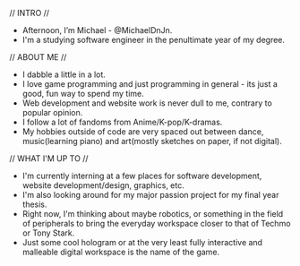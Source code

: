 <!-- ABOUT ME -->

// INTRO //
- Afternoon, I’m Michael - @MichaelDnJn.
- I'm a studying software engineer in the penultimate year of my degree.

// ABOUT ME //
- I dabble a little in a lot. 
- I love game programming and just programming in general - its just a good, fun way to spend my time. 
- Web development and website work is never dull to me, contrary to popular opinion.
- I follow a lot of fandoms from Anime/K-pop/K-dramas.
- My hobbies outside of code are very spaced out between dance, music(learning piano) and art(mostly sketches on paper, if not digital).

// WHAT I'M UP TO //
- I'm currently interning at a few places for software development, website development/design, graphics, etc.
- I'm also looking around for my major passion project for my final year thesis. 
- Right now, I'm thinking about maybe robotics, or something in the field of peripherals to bring the everyday workspace closer to that of Techmo or Tony Stark.
- Just some cool hologram or at the very least fully interactive and malleable digital workspace is the name of the game.
